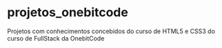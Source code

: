 # projetos_onebitcode
Projetos com conhecimentos concebidos do curso de HTML5 e CSS3 do curso de FullStack da OnebitCode 
